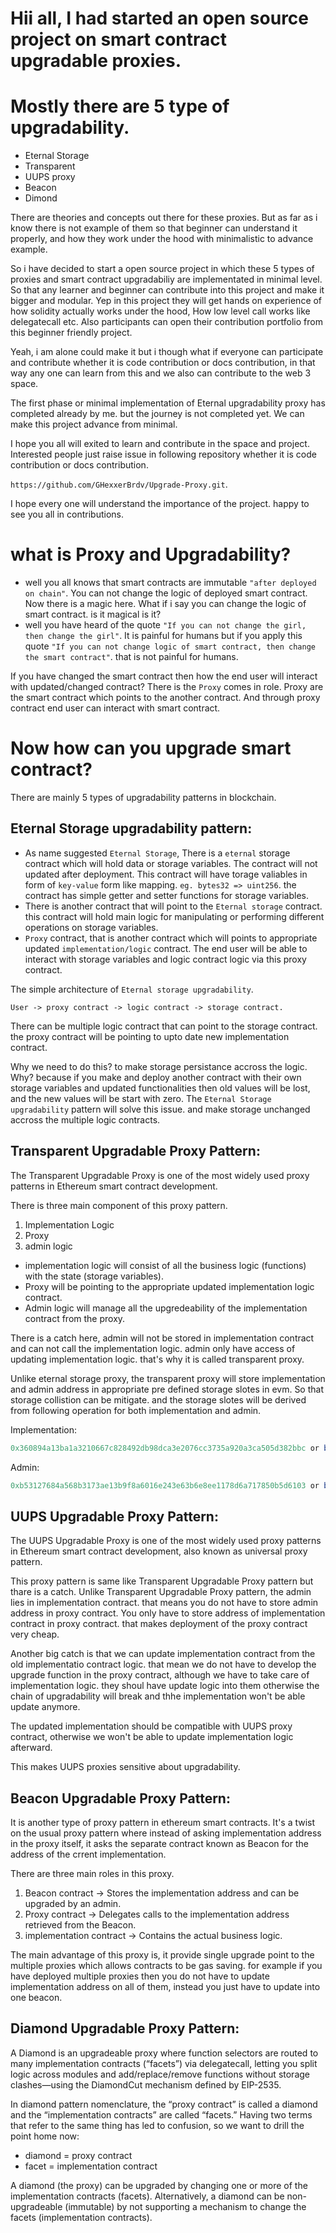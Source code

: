 # Hii all, I had started an open source project on smart contract upgradable proxies.

# Mostly there are 5 type of upgradability. 
* Eternal Storage
* Transparent
* UUPS proxy
* Beacon
* Dimond

There are theories and concepts out there for these proxies. But as far as i know there is not example of them so that beginner can understand it properly, and how they work under the hood with minimalistic to advance example.

So i have decided to start a open source project in which these 5 types of proxies and smart contract upgradabiliy are implementated in minimal level. So that any learner and beginner can contribute into this project and make it bigger and modular. Yep in this project they will get hands on experience of how solidity actually works under the hood, How low level call works like delegatecall etc. Also participants can open their contribution portfolio from this beginner friendly project. 

Yeah, i am alone could make it but i though what if everyone can participate and contribute whether it is code contribution or docs contribution, in that way any one can learn from this and we also can contribute to the web 3 space. 

The first phase or  minimal implementation of Eternal upgradability proxy has completed already by me. but the journey is not completed yet. We can make this project advance from minimal. 

I hope you all will exited to learn and contribute in the space and project. Interested people just raise issue in following repository whether it is code contribution or docs contribution.

`https://github.com/GHexxerBrdv/Upgrade-Proxy.git`.

I hope every one will understand the importance of the project. happy to see you all in contributions.

# what is Proxy and Upgradability?

- well you all knows that smart contracts are immutable `"after deployed on chain"`. You can not change the logic of deployed smart contract. Now there is a magic here. What if i say you can change the logic of smart contract. is it magical is it?
- well you have heard of the quote `"If you can not change the girl, then change the girl"`. It is painful for humans but if you apply this quote `"If you can not change logic of smart contract, then change the smart contract"`. that is not painful for humans.

If you have changed the smart contract then how the end user will interact with updated/changed contract? There is the `Proxy` comes in role. Proxy are the smart contract which points to the another contract. And through proxy contract end user can interact with smart contract.

# Now how can you upgrade smart contract?

There are mainly 5 types of upgradability patterns in blockchain.

## Eternal Storage upgradability pattern:

* As name suggested `Eternal Storage`, There is a `eternal` storage contract which will hold data or storage variables. The contract will not updated after deployment. This contract will have torage valiables in form of `key-value` form like mapping. `eg. bytes32 => uint256`. the contract has simple getter and setter functions for storage variables.
* There is another contract that will point to the `Eternal storage` contract. this contract will hold main logic for manipulating or performing different operations on storage variables. 
* `Proxy` contract, that is another contract which will points to appropriate updated `implementation/logic` contract. The end user will be able to interact with storage variables and logic contract logic via this proxy contract.

The simple architecture of `Eternal storage upgradability`.

```
User -> proxy contract -> logic contract -> storage contract.
```

There can be multiple logic contract that can point to the storage contract. the proxy contract will be pointing to upto date new implementation contract.

Why we need to do this? to make storage persistance accross the logic. Why? because if you make and deploy another contract with their own storage variables and updated functionalities then old values will be lost, and the new values will be start with zero. The `Eternal Storage upgradability` pattern will solve this issue. and make storage unchanged accross the multiple logic contracts.

## Transparent Upgradable Proxy Pattern:

The Transparent Upgradable Proxy is one of the most widely used proxy patterns in Ethereum smart contract development. 

There is three main component of this proxy pattern.
1. Implementation Logic
2. Proxy
3. admin logic

* implementation logic will consist of all the business logic (functions) with the state (storage variables).
* Proxy will be pointing to the appropriate updated implementation logic contract.
* Admin logic will manage all the upgredeability of the implementation contract from the proxy.

There is a catch here, admin will not be stored in implementation contract and can not call the implementation logic. admin only have access of updating implementation logic. that's why it is called transparent proxy.

Unlike eternal storage proxy, the transparent proxy will store implementation and admin address in appropriate pre defined storage slotes in evm. So that storage collistion can be mitigate. and the storage slotes will be derived from following operation for both implementation and admin.

Implementation:
```js
0x360894a13ba1a3210667c828492db98dca3e2076cc3735a920a3ca505d382bbc or bytes32(uint256(keccak256('eip1967.proxy.implementation')) - 1)
```
Admin:
```js
0xb53127684a568b3173ae13b9f8a6016e243e63b6e8ee1178d6a717850b5d6103 or bytes32(uint256(keccak256('eip1967.proxy.admin')) - 1).
```

## UUPS Upgradable Proxy Pattern:

The UUPS Upgradable Proxy is one of the most widely used proxy patterns in Ethereum smart contract development, also known as universal proxy pattern.

This proxy pattern is same like Transparent Upgradable Proxy pattern but thare is a catch. Unlike Transparent Upgradable Proxy pattern, the admin lies in implementation contract. that means you do not have to store admin address in proxy contract. You only have to store address of implementation contract in proxy contract. that makes deployment of the proxy contract very cheap.

Another big catch is that we can update implementation contract from the old implementatio contract logic. that mean we do not have to develop the upgrade function in the proxy contract, although we have to take care of implementation logic. they shoul have update logic into them otherwise the chain of upgradability will break and thhe implementation won't be able update anymore. 

The updated implementation should be compatible with UUPS proxy contract, otherwise we won't be able to update implementation logic afterward.

This makes UUPS proxies sensitive about upgradability.

## Beacon Upgradable Proxy Pattern:

It is another type of proxy pattern in ethereum smart contracts. It's a twist on the usual proxy pattern where instead of asking implementation address in the proxy itself, it asks the separate contract known as Beacon for the address of the crrent implementation.

There are three main roles in this proxy.

1. Beacon contract -> Stores the implementation address and can be upgraded by an admin.
2. Proxy contract -> Delegates calls to the implementation address retrieved from the Beacon.
3. implementation contract -> Contains the actual business logic.

The main advantage of this proxy is, it provide single upgrade point to the multiple proxies which allows contracts to be gas saving. for example if you have deployed multiple proxies then you do not have to update implementation address on all of them, instead you just have to update into one beacon.


## Diamond Upgradable Proxy Pattern:

A Diamond is an upgradeable proxy where function selectors are routed to many implementation contracts (“facets”) via delegatecall, letting you split logic across modules and add/replace/remove functions without storage clashes—using the DiamondCut mechanism defined by EIP-2535.

In diamond pattern nomenclature, the “proxy contract” is called a diamond and the “implementation contracts” are called “facets.”  Having two terms that refer to the same thing has led to confusion, so we want to drill the point home now:

* diamond = proxy contract
* facet = implementation contract

A diamond (the proxy) can be upgraded by changing one or more of the implementation contracts (facets). Alternatively, a diamond can be non-upgradeable (immutable) by not supporting a mechanism to change the facets (implementation contracts).

